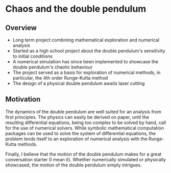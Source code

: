 Chaos and the double pendulum
=============================

Overview
--------

* Long term project combining mathematical exploration and numerical analysis
* Started as a high school project about the double pendulum's sensitivity to initial conditions
* A numerical simulation has since been implemented to showcase the double pendulum's chaotic behaviour
* The project served as a basis for exploration of numerical methods, in particular, the 4th order Runge-Kutta method
* The design of a physical double pendulum awaits laser cutting

Motivation
-----------

The dynamics of the double pendulum are well suited for an analysis from first principles. The physics can easily be derived on paper, until the resulting differential equations, being too complex to be solved by hand, call for the use of numerical solvers. While symbolic mathematical computation packages can be used to solve the system of differential equations, the problem lends itself to an exploration of numerical analysis with the Runge-Kutta methods.

Finally, I believe that the motion of the double pendulum makes for a great conversation starter (I mean it). Whether numerically simulated or physically showcased, the motion of the double pendulum simply intrigues.  

